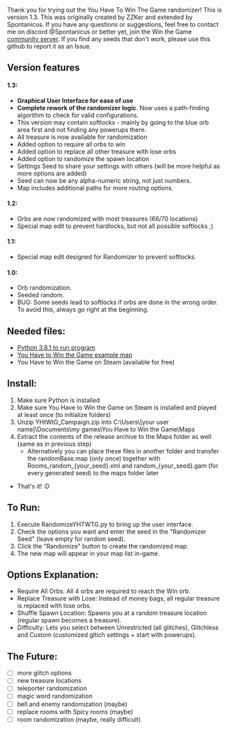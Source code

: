 Thank you for trying out the You Have To Win The Game randomizer!
This is version 1.3.
This was originally created by ZZKer and extended by Spontanicus.
If you have any questions or suggestions, feel free to contact me on discord @Spontanicus
or better yet, join the Win the Game [community server](https://discord.com/invite/bZs99rY).
If you find any seeds that don't work, please use this github to report it as an Issue.

## Version features

#### 1.3:
 - **Graphical User Interface for ease of use**
 - **Complete rework of the randomizer logic**.
Now uses a path-finding algorithm to check for valid configurations.
 - This version may contain softlocks - mainly by going to the blue orb area first and not finding any powerups there.
 - All treasure is now available for randomization
 - Added option to require all orbs to win
 - Added option to replace all other treasure with lose orbs
 - Added option to randomize the spawn location
 - Settings Seed to share your settings with others (will be more helpful as more options are added)
 - Seed can now be any alpha-numeric string, not just numbers.
 - Map includes additional paths for more routing options.

#### 1.2:
 -  Orbs are now randomized with most treasures (66/70 locations)
 -  Special map edit to prevent hardlocks, but not all possible softlocks ;)

#### 1.1:
 -  Special map edit designed for Randomizer to prevent softlocks.

#### 1.0:
 -  Orb randomization.
 -  Seeded random.
 -  BUG: Some seeds lead to softlocks if orbs are done in the wrong order. To avoid this, always go right at the beginning.

## Needed files:
 -  [Python 3.8.1 to run program](https://www.python.org/downloads/)
 -  [You Have to Win the Game example map](http://www.piratehearts.com/files/YHtWtG_Campaign.zip)
 -  You Have to Win the Game on Steam (available for free)

## Install:
 1. Make sure Python is installed
 2. Make sure You Have to Win the Game on Steam is installed and played at least once (to initialize folders)
 3. Unzip YHtWtG_Campaign.zip into C:\Users\\\[your user name\]\Documents\my games\You Have to Win the Game\Maps
 4. Extract the contents of the release archive to the Maps folder as well (same as in previous step)
    - Alternatively you can place these files in another folder and transfer the randomBase.map (only once) together 
with Rooms_random_{your_seed}.xml and random_{your_seed}.gam (for every generated seed) to the maps folder later
 -  That's it! :D

## To Run:
 1. Execute RandomizeYHTWTG.py to bring up the user interface.
 2. Check the options you want and enter the seed in the "Randomizer Seed" (leave empty for random seed).
 3. Click the "Randomize" button to create the randomized map.
 4. The new map will appear in your map list in-game.

## Options Explanation:
 -  Require All Orbs: All 4 orbs are required to reach the Win orb.
 -  Replace Treasure with Lose: Instead of money bags, all regular treasure is replaced with lose orbs.
 -  Shuffle Spawn Location: Spawns you at a random treasure location (regular spawn becomes a treasure).
 -  Difficulty: Lets you select between Unrestricted (all glitches), Glitchless and Custom (customized gltich settings + start with powerups).

## The Future:
 - [ ] more glitch options
 - [ ] new treasure locations
 - [ ] teleporter randomization
 - [ ] magic word randomization
 - [ ] bell and enemy randomization (maybe)
 - [ ] replace rooms with Spicy rooms (maybe)
 - [ ] room randomization (maybe, really difficult)
